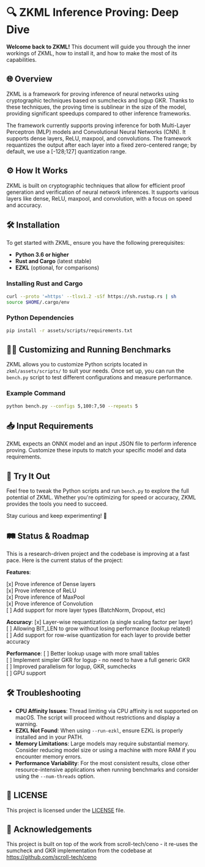 # 🔍 ZKML Inference Proving: Deep Dive

**Welcome back to ZKML!** This document will guide you through the inner workings of ZKML, how to install it, and how to make the most of its capabilities.

## 🌐 Overview

ZKML is a framework for proving inference of neural networks using cryptographic techniques based on sumchecks and logup GKR. Thanks to these techniques, the proving time is sublinear in the size of the model, providing significant speedups compared to other inference frameworks.

The framework currently supports proving inference for both Multi-Layer Perceptron (MLP) models and Convolutional Neural Networks (CNN). It supports dense layers, ReLU, maxpool, and convolutions. The framework requantizes the output after each layer into a fixed zero-centered range; by default, we use a [-128;127] quantization range.

## ⚙️ How It Works

ZKML is built on cryptographic techniques that allow for efficient proof generation and verification of neural network inferences. It supports various layers like dense, ReLU, maxpool, and convolution, with a focus on speed and accuracy.

## 🛠️ Installation

To get started with ZKML, ensure you have the following prerequisites:

- **Python 3.6 or higher**
- **Rust and Cargo** (latest stable)
- **EZKL** (optional, for comparisons)

### Installing Rust and Cargo

```bash
curl --proto '=https' --tlsv1.2 -sSf https://sh.rustup.rs | sh
source $HOME/.cargo/env
```

### Python Dependencies

```bash
pip install -r assets/scripts/requirements.txt
```

## 🏃‍♂️ Customizing and Running Benchmarks

ZKML allows you to customize Python scripts located in `zkml/assets/scripts/` to suit your needs. Once set up, you can run the `bench.py` script to test different configurations and measure performance.

### Example Command

```bash
python bench.py --configs 5,100:7,50 --repeats 5
```

## 📥 Input Requirements

ZKML expects an ONNX model and an input JSON file to perform inference proving. Customize these inputs to match your specific model and data requirements.

## 🎈 Try It Out

Feel free to tweak the Python scripts and run `bench.py` to explore the full potential of ZKML. Whether you're optimizing for speed or accuracy, ZKML provides the tools you need to succeed.

Stay curious and keep experimenting! 🌟

## 🛤️ Status & Roadmap

This is a research-driven project and the codebase is improving at a fast pace. Here is the current status of the project:

**Features**:

[x] Prove inference of Dense layers  
[x] Prove inference of ReLU  
[x] Prove inference of MaxPool  
[x] Prove inference of Convolution  
[ ] Add support for more layer types (BatchNorm, Dropout, etc)

**Accuracy**:
[x] Layer-wise requantization (a single scaling factor per layer)  
[ ] Allowing BIT_LEN to grow without losing performance (lookup related)  
[ ] Add support for row-wise quantization for each layer to provide better accuracy

**Performance**:
[ ] Better lookup usage with more small tables  
[ ] Implement simpler GKR for logup - no need to have a full generic GKR  
[ ] Improved parallelism for logup, GKR, sumchecks  
[ ] GPU support

## 🛠️ Troubleshooting

- **CPU Affinity Issues**: Thread limiting via CPU affinity is not supported on macOS. The script will proceed without restrictions and display a warning.
- **EZKL Not Found**: When using `--run-ezkl`, ensure EZKL is properly installed and in your PATH.
- **Memory Limitations**: Large models may require substantial memory. Consider reducing model size or using a machine with more RAM if you encounter memory errors.
- **Performance Variability**: For the most consistent results, close other resource-intensive applications when running benchmarks and consider using the `--num-threads` option.

## 📄 LICENSE

This project is licensed under the [LICENSE](LICENSE) file.

## 🙏 Acknowledgements

This project is built on top of the work from scroll-tech/ceno - it re-uses the sumcheck and GKR implementation from the codebase at https://github.com/scroll-tech/ceno
